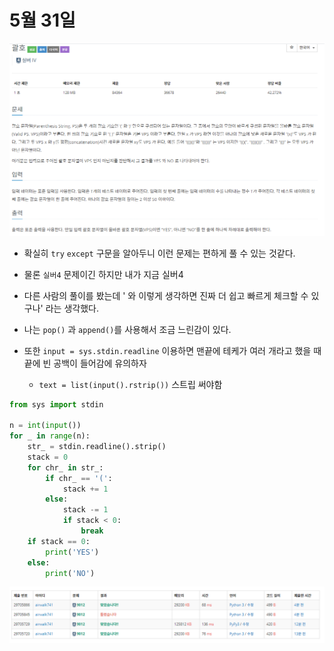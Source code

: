 # 5월 31일

[![image-20210531124354909](README.assets/image-20210531124354909.png)](https://www.acmicpc.net/problem/9012)



- 확실히 `try` `except` 구문을 알아두니 이런 문제는 편하게 풀 수 있는 것같다.
- 물론 `실버4` 문제이긴 하지만 내가 지금 실버4
- 다른 사람의 풀이를 봤는데 ' 와 이렇게 생각하면 진짜 더 쉽고 빠르게 체크할 수 있구나' 라는 생각했다.
- 나는 `pop()` 과 `append()`를 사용해서 조금 느린감이 있다.

- 또한 `input = sys.stdin.readline` 이용하면 맨끝에 테케가 여러 개라고 했을 때 끝에 빈 공백이 들어감에 유의하자 

  - `text = list(input().rstrip())` 스트립 써야함

  

```python
from sys import stdin

n = int(input())
for _ in range(n):
    str_ = stdin.readline().strip()
    stack = 0
    for chr_ in str_:
        if chr_ == '(':
            stack += 1
        else:
            stack -= 1
            if stack < 0:
                break
    if stack == 0:
        print('YES')
    else:
        print('NO')
```



![image-20210531125125786](README.assets/image-20210531125125786.png)